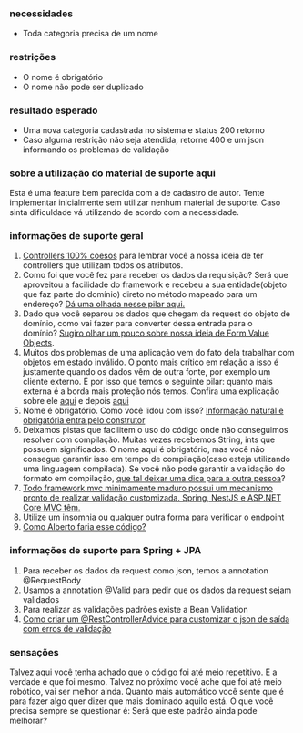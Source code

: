 ### necessidades

*   Toda categoria precisa de um nome

### restrições

*   O nome é obrigatório
*   O nome não pode ser duplicado

### resultado esperado

*   Uma nova categoria cadastrada no sistema e status 200 retorno
*   Caso alguma restrição não seja atendida, retorne 400 e um json informando os problemas de validação

### sobre a utilização do material de suporte aqui

Esta é uma feature bem parecida com a de cadastro de autor. Tente implementar inicialmente sem utilizar nenhum material de suporte. Caso sinta dificuldade vá utilizando de acordo com a necessidade. ​

### informações de suporte geral

1.  [Controllers 100% coesos](https://drive.google.com/file/d/10f3lT3lB2CEXdyss7ZjeSVzmDkzEU57d/view?usp=sharing) para lembrar você a nossa ideia de ter controllers que utilizam todos os atributos.
2.  Como foi que você fez para receber os dados da requisição? Será que aproveitou a facilidade do framework e recebeu a sua entidade(objeto que faz parte do domínio) direto no método mapeado para um endereço? [Dá uma olhada nesse pilar aqui.](https://drive.google.com/file/d/1SMwN_Dd9MdWI047o5dGJuBdPygbc6giX/view?usp=sharing)
3.  Dado que você separou os dados que chegam da request do objeto de domínio, como vai fazer para converter dessa entrada para o domínio? [Sugiro olhar um pouco sobre nossa ideia de Form Value Objects](https://drive.google.com/file/d/18Mu6IG0CzuDtTjoPsFJWscOxG2LZvv6O/view?usp=sharing).
4.  Muitos dos problemas de uma aplicação vem do fato dela trabalhar com objetos em estado inválido. O ponto mais crítico em relação a isso é justamente quando os dados vêm de outra fonte, por exemplo um cliente externo. É por isso que temos o seguinte pilar: quanto mais externa é a borda mais proteção nós temos. Confira uma explicação sobre ele [aqui](https://drive.google.com/file/d/1P_860b6FL8mIj9X8yyQyW4B2YNL2kW5V/view?usp=sharing) e depois [aqui](https://drive.google.com/file/d/1BgjdHCbrPP8ZuTRLi5tn2a7iPepr1sCR/view?usp=sharing)
5.  Nome é obrigatório. Como você lidou com isso? [Informação natural e obrigatória entra pelo construtor](https://drive.google.com/file/d/1988eYtK-AqS6FVET1zO04HzjM6egHoKM/view?usp=sharing)
6.  Deixamos pistas que facilitem o uso do código onde não conseguimos resolver com compilação. Muitas vezes recebemos String, ints que possuem significados. O nome aqui é obrigatório, mas você não consegue garantir isso em tempo de compilação(caso esteja utilizando uma linguagem compilada). Se você não pode garantir a validação do formato em compilação, [que tal deixar uma dica para a outra pessoa](https://drive.google.com/file/d/1TMENbD2V_87FmEGzwjTb4zqUnucsDnKM/view?usp=sharing)?
7.  [Todo framework mvc minimamente maduro possui um mecanismo pronto de realizar validação customizada. Spring, NestJS e ASP.NET Core MVC têm.](https://drive.google.com/file/d/1wc5ChsPeGFjqypb9QI7tGRMl9dn0WkkL/view?usp=sharing)
8.  Utilize um insomnia ou qualquer outra forma para verificar o endpoint
10.  [Como Alberto faria esse código?](https://drive.google.com/file/d/1TSB51AII9jqr_frkH5kgSfBu15_0d2FS/view?usp=sharing)

### informações de suporte para Spring + JPA

1.  Para receber os dados da request como json, temos a annotation @RequestBody
2.  Usamos a annotation @Valid para pedir que os dados da request sejam validados
3.  Para realizar as validações padrões existe a Bean Validation
4.  [Como criar um @RestControllerAdvice para customizar o json de saída com erros de validação](https://drive.google.com/file/d/18q7IUF1EmeGrPFAab1CHIXP3COf5KNHd/view?usp=sharing)

### sensações

Talvez aqui você tenha achado que o código foi até meio repetitivo. E a verdade é que foi mesmo. Talvez no próximo você ache que foi até meio robótico, vai ser melhor ainda. Quanto mais automático você sente que é para fazer algo quer dizer que mais dominado aquilo está. O que você precisa sempre se questionar é: Será que este padrão ​ainda pode melhorar?